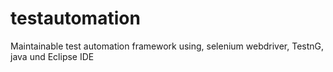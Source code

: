 # testautomation
Maintainable test automation framework using, selenium webdriver, TestnG, java und Eclipse IDE
